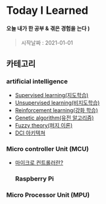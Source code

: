 # Today I Learned

#### 오늘 내가 한 공부 & 겪은 경험을 는다  )
> 시작날짜 : 2021-01-01

## 카테고리
### artificial intelligence
* [Supervised learning(지도학습)]()
* [Unsupervised learning(비지도학습)]()
* [Reinforcement learning(강화 학습)]()
* [Genetic algorithm(유전 알고리즘)]()
* [Fuzzy theory(퍼지 이론)]()
* [DCI 아키텍쳐]()

### Micro controller Unit (MCU)
* [마이크로 컨트롤러란?]()
   ### Raspberry Pi
### Micro Processor Unit (MPU)

